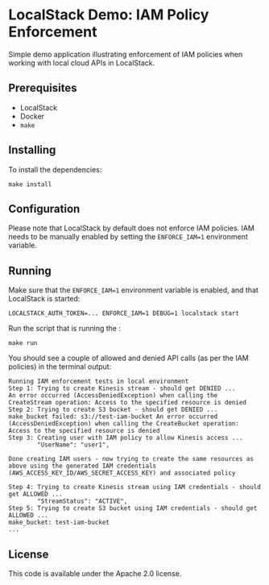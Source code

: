 # LocalStack Demo: IAM Policy Enforcement

Simple demo application illustrating enforcement of IAM policies when working with local cloud APIs in LocalStack.

## Prerequisites

* LocalStack
* Docker
* `make`

## Installing

To install the dependencies:
```
make install
```

## Configuration

Please note that LocalStack by default does not enforce IAM policies. IAM needs to be manually enabled by setting the `ENFORCE_IAM=1` environment variable.

## Running

Make sure that the `ENFORCE_IAM=1` environment variable is enabled, and that LocalStack is started:
```
LOCALSTACK_AUTH_TOKEN=... ENFORCE_IAM=1 DEBUG=1 localstack start
```

Run the script that is running the :
```
make run
```

You should see a couple of allowed and denied API calls (as per the IAM policies) in the terminal output:
```
Running IAM enforcement tests in local environment
Step 1: Trying to create Kinesis stream - should get DENIED ...
An error occurred (AccessDeniedException) when calling the CreateStream operation: Access to the specified resource is denied
Step 2: Trying to create S3 bucket - should get DENIED ...
make_bucket failed: s3://test-iam-bucket An error occurred (AccessDeniedException) when calling the CreateBucket operation: Access to the specified resource is denied
Step 3: Creating user with IAM policy to allow Kinesis access ...
        "UserName": "user1",

Done creating IAM users - now trying to create the same resources as above using the generated IAM credentials (AWS_ACCESS_KEY_ID/AWS_SECRET_ACCESS_KEY) and associated policy

Step 4: Trying to create Kinesis stream using IAM credentials - should get ALLOWED ...
        "StreamStatus": "ACTIVE",
Step 5: Trying to create S3 bucket using IAM credentials - should get ALLOWED ...
make_bucket: test-iam-bucket
...
```

## License

This code is available under the Apache 2.0 license.
